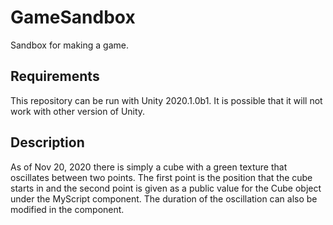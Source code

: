 # GameSandbox
Sandbox for making a game.

## Requirements
This repository can be run with Unity 2020.1.0b1. It is possible that it will not work with other version of Unity.

## Description
As of Nov 20, 2020 there is simply a cube with a green texture that oscillates between two points. The first point is the position that the cube starts in and the second point is given as a public value for the Cube object under the MyScript component. The duration of the oscillation can also be modified in the component.

